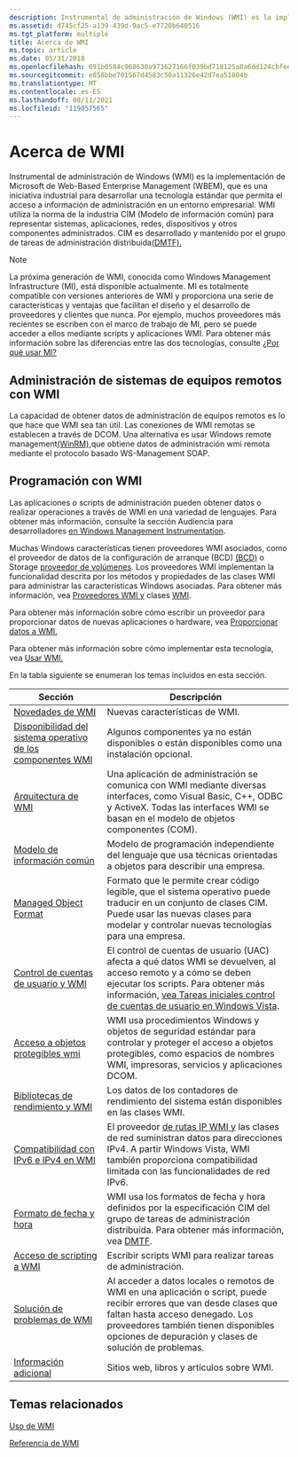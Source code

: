 ```yaml
---
description: Instrumental de administración de Windows (WMI) es la implementación de Microsoft de Web-Based Enterprise Management (WBEM), que es una iniciativa industrial para desarrollar una tecnología estándar que permita el acceso a información de administración en un entorno empresarial.
ms.assetid: d745cf25-a139-439d-9ac5-e7720b640516
ms.tgt_platform: multiple
title: Acerca de WMI
ms.topic: article
ms.date: 05/31/2018
ms.openlocfilehash: 691b0584c968630a973627166f039bd718125a8a6dd124cbfed2653f3ecaedd1
ms.sourcegitcommit: e858bbe701567d4583c50a11326e42d7ea51804b
ms.translationtype: MT
ms.contentlocale: es-ES
ms.lasthandoff: 08/11/2021
ms.locfileid: "119857565"
---
```

# <a name="about-wmi"></a>Acerca de WMI

Instrumental de administración de Windows (WMI) es la implementación de Microsoft de Web-Based Enterprise Management (WBEM), que es una iniciativa industrial para desarrollar una tecnología estándar que permita el acceso a información de administración en un entorno empresarial. WMI utiliza la norma de la industria CIM (Modelo de información común) para representar sistemas, aplicaciones, redes, dispositivos y otros componentes administrados. CIM es desarrollado y mantenido por el grupo de tareas de administración distribuida[(DMTF).](https://www.dmtf.org/standards/wsman)

> [!Note]  
> La próxima generación de WMI, conocida como Windows Management Infrastructure (MI), está disponible actualmente. MI es totalmente compatible con versiones anteriores de WMI y proporciona una serie de características y ventajas que facilitan el diseño y el desarrollo de proveedores y clientes que nunca. Por ejemplo, muchos proveedores más recientes se escriben con el marco de trabajo de MI, pero se puede acceder a ellos mediante scripts y aplicaciones WMI. Para obtener más información sobre las diferencias entre las dos tecnologías, consulte [¿Por qué usar MI?](/previous-versions/windows/desktop/wmi_v2/why-use-mi-)

 

## <a name="managing-remote-computer-systems-with-wmi"></a>Administración de sistemas de equipos remotos con WMI

La capacidad de obtener datos de administración de equipos remotos es lo que hace que WMI sea tan útil. Las conexiones de WMI remotas se establecen a través de DCOM. Una alternativa es usar Windows remote management[(WinRM),](/windows/desktop/WinRM/portal)que obtiene datos de administración wmi remota mediante el protocolo basado WS-Management SOAP.

## <a name="programming-with-wmi"></a>Programación con WMI

Las aplicaciones o scripts de administración pueden obtener datos o realizar operaciones a través de WMI en una variedad de lenguajes. Para obtener más información, consulte la sección Audiencia para desarrolladores [en Windows Management Instrumentation](wmi-start-page.md).

Muchas Windows características tienen proveedores WMI asociados, como el proveedor de datos de la configuración de arranque (BCD) [(BCD)](/previous-versions/windows/desktop/bcd/boot-configuration-data-portal) o Storage [proveedor de volúmenes](/previous-versions/windows/desktop/vdswmi/storage-volume-provider). Los proveedores WMI implementan la funcionalidad descrita por los métodos y propiedades de las clases WMI para administrar las características Windows asociadas. Para obtener más información, vea [Proveedores WMI y](wmi-providers.md) clases [WMI](wmi-classes.md).

Para obtener más información sobre cómo escribir un proveedor para proporcionar datos de nuevas aplicaciones o hardware, vea [Proporcionar datos a WMI.](providing-data-to-wmi.md)

Para obtener más información sobre cómo implementar esta tecnología, vea [Usar WMI.](using-wmi.md)

En la tabla siguiente se enumeran los temas incluidos en esta sección.



| Sección                                                                                                | Descripción                                                                                                                                                                                                                                       |
|--------------------------------------------------------------------------------------------------------|---------------------------------------------------------------------------------------------------------------------------------------------------------------------------------------------------------------------------------------------------|
| [Novedades de WMI](what-s-new-in-wmi.md)                                                             | Nuevas características de WMI.                                                                                                                                                                                                                              |
| [Disponibilidad del sistema operativo de los componentes WMI](operating-system-availability-of-wmi-components.md) | Algunos componentes ya no están disponibles o están disponibles como una instalación opcional.                                                                                                                                                             |
| [Arquitectura de WMI](wmi-architecture.md)                                                               | Una aplicación de administración se comunica con WMI mediante diversas interfaces, como Visual Basic, C++, ODBC y ActiveX. Todas las interfaces WMI se basan en el modelo de objetos componentes (COM).                                              |
| [Modelo de información común](common-information-model.md)                                               | Modelo de programación independiente del lenguaje que usa técnicas orientadas a objetos para describir una empresa.                                                                                                                                          |
| [Managed Object Format](managed-object-format--mof-.md)                                               | Formato que le permite crear código legible, que el sistema operativo puede traducir en un conjunto de clases CIM. Puede usar las nuevas clases para modelar y controlar nuevas tecnologías para una empresa.                                 |
| [Control de cuentas de usuario y WMI](user-account-control-and-wmi.md)                                       | El control de cuentas de usuario (UAC) afecta a qué datos WMI se devuelven, al acceso remoto y a cómo se deben ejecutar los scripts. Para obtener más información, [vea Tareas iniciales control de cuentas de usuario en Windows Vista](https://support.microsoft.com/help/922708/how-to-use-user-account-control-uac-in-windows-vista). |
| [Acceso a objetos protegibles wmi](access-to-wmi-securable-objects.md)                                 | WMI usa procedimientos Windows y objetos de seguridad estándar para controlar y proteger el acceso a objetos protegibles, como espacios de nombres WMI, impresoras, servicios y aplicaciones DCOM.                                                                      |
| [Bibliotecas de rendimiento y WMI](performance-libraries-and-wmi.md)                                     | Los datos de los contadores de rendimiento del sistema están disponibles en las clases WMI.                                                                                                                                                                            |
| [Compatibilidad con IPv6 e IPv4 en WMI](ipv6-and-ipv4-support-in-wmi.md)                                       | El proveedor [de rutas IP WMI y](/previous-versions/windows/desktop/wmiiprouteprov/ip-route-provider) las clases de red suministran datos para direcciones IPv4. A partir Windows Vista, WMI también proporciona compatibilidad limitada con las funcionalidades de red IPv6.                                       |
| [Formato de fecha y hora](date-and-time-format.md)                                                       | WMI usa los formatos de fecha y hora definidos por la especificación CIM del grupo de tareas de administración distribuida. Para obtener más información, vea [DMTF](https://www.dmtf.org/).                                                          |
| [Acceso de scripting a WMI](scripting-access-to-wmi.md)                                                 | Escribir scripts WMI para realizar tareas de administración.                                                                                                                                                                                                    |
| [Solución de problemas de WMI](wmi-troubleshooting.md)                                                         | Al acceder a datos locales o remotos de WMI en una aplicación o script, puede recibir errores que van desde clases que faltan hasta acceso denegado. Los proveedores también tienen disponibles opciones de depuración y clases de solución de problemas.                           |
| [Información adicional](further-information.md)                                                         | Sitios web, libros y artículos sobre WMI.                                                                                                                                                                                                          |



 

## <a name="related-topics"></a>Temas relacionados

<dl> <dt>

[Uso de WMI](using-wmi.md)
</dt> <dt>

[Referencia de WMI](wmi-reference.md)
</dt> </dl>

 

 
